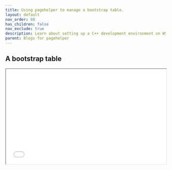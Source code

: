 ```yaml
---
title: Using pagehelper to manage a bootstrap table.
layout: default
nav_order: 80
has_children: false
nav_exclude: true
description: Learn about setting up a C++ development environment on WSL2 in Windows 11 using vcpkg and VS Code. Gain insights into managing dependencies with CMake and setting up a uWebSockets tutorial project.
parent: Blogs for pagehelper
---
```


## A bootstrap table

<iframe src="/blog/bd.html" name="iframe_a" height="300px" width="100%" title="Iframe Example"></iframe>
